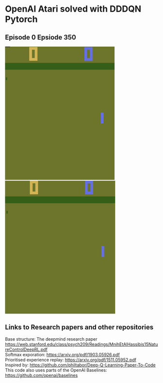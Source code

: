 # OpenAI Atari solved with DDDQN Pytorch

## Episode 0                                                Epsiode 350
![](gifs/Episode_0.gif) ![](gifs/Episode_350.gif)



## Links to Research papers and other repositories
Base structure: The deepmind research paper https://web.stanford.edu/class/psych209/Readings/MnihEtAlHassibis15NatureControlDeepRL.pdf <br/>
Softmax exporation: https://arxiv.org/pdf/1903.05926.pdf <br/>
Prioritised experience replay: https://arxiv.org/pdf/1511.05952.pdf <br/>
Inspired by: https://github.com/philtabor/Deep-Q-Learning-Paper-To-Code <br/>
This code also uses parts of the OpenAI Baselines: https://github.com/openai/baselines <br/>
